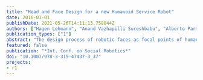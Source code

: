 ```yaml
---
title: "Head and Face Design for a new Humanoid Service Robot"
date: 2016-01-01
publishDate: 2021-05-26T14:11:13.758044Z
authors: ["Hagen Lehmann", "Anand Vazhapilli Sureshbabu", "Alberto Parmiggiani", "Giorgio Metta"]
publication_types: ["1"]
abstract: "The design process of robotic faces as focal points of human-robot interactions plays a very important role in the construction of successful robot companions. The face of a robot represents an attentional anchor for the human user, and, if designed appropriately, enables a comfortable and intuitive communication. In this paper, we describe the user centered design process of the face display of a newly constructed humanoid robot companion called R1. We will introduce a novel solution for robotic face displays, illustrate our design decisions based on the results of an online survey, and present our final face design. We will discuss the lessons learned during the design process and argue that our solution and design will enable R1 to be a successful artificial interlocutor in different human-robot interaction scenarios."
featured: false
publication: "*Int. Conf. on Social Robotics*"
doi: "10.1007/978-3-319-47437-3_37"
projects:
- r1
---
```

